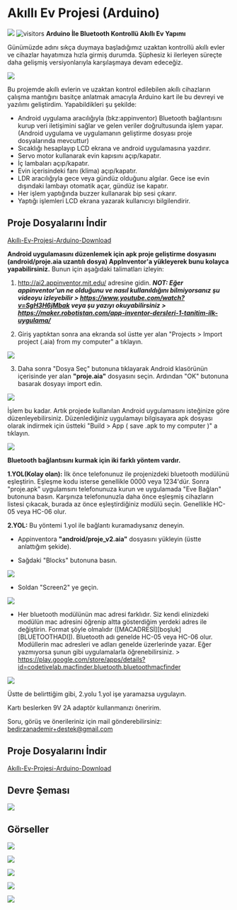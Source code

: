# Akıllı Ev Projesi (Arduino)
<img src="https://raw.githubusercontent.com/BedirZanaDemir/AKILLI_EV_ARDUINO/master/resimler/4.jpg"></img>
![visitors](https://visitor-badge.laobi.icu/badge?page_id=bedirdemir.akilli_ev_arduino)
**Arduino İle Bluetooth Kontrollü Akıllı Ev Yapımı**

Günümüzde adını sıkça duymaya başladığımız uzaktan kontrollü akıllı evler ve cihazlar hayatımıza hızla girmiş durumda. Şüphesiz ki ilerleyen süreçte daha gelişmiş versiyonlarıyla karşılaşmaya devam edeceğiz.

<img src="https://raw.githubusercontent.com/bedirdemir/Akilli_Ev_Arduino/master/resimler/266579-1.jpg"></img>

Bu projemde akıllı evlerin ve uzaktan kontrol edilebilen akıllı cihazların çalışma mantığını basitçe anlatmak amacıyla Arduino kart ile bu devreyi ve yazılımı geliştirdim. Yapabildikleri şu şekilde:

- Android uygulama aracılığıyla (bkz:appinventor) Bluetooth bağlantısını kurup veri iletişimini sağlar ve gelen veriler doğrultusunda işlem yapar. (Android uygulama ve uygulamanın geliştirme dosyası proje dosyalarında mevcuttur)
- Sıcaklığı hesaplayıp LCD ekrana ve android uygulamasına yazdırır.
- Servo motor kullanarak evin kapısını açıp/kapatır.
- İç lambaları açıp/kapatır.
- Evin içerisindeki fanı (klima) açıp/kapatır.
- LDR aracılığıyla gece veya gündüz olduğunu algılar. Gece ise evin dışındaki lambayı otomatik açar, gündüz ise kapatır.
- Her işlem yaptığında buzzer kullanarak bip sesi çıkarır.
- Yaptığı işlemleri LCD ekrana yazarak kullanıcıyı bilgilendirir.

## Proje Dosyalarını İndir
<a href="https://github.com/BedirDemir/AKILLI_EV_ARDUINO/archive/master.zip">Akıllı-Ev-Projesi-Arduino-Download</a>

**Android uygulamasını düzenlemek için apk proje geliştirme dosyasını (android/proje.aia uzantılı dosya) AppInventor'a yükleyerek bunu kolayca yapabilirsiniz.**
Bunun için aşağıdaki talimatları izleyin:

1) http://ai2.appinventor.mit.edu/ adresine gidin. ***NOT: Eğer appinventor'un ne olduğunu ve nasıl kullanıldığını bilmiyorsanız şu videoyu izleyebilir > https://www.youtube.com/watch?v=SgH3H6jMbak veya şu yazıyı okuyabilirsiniz > https://maker.robotistan.com/app-inventor-dersleri-1-tanitim-ilk-uygulama/***

2) Giriş yaptıktan sonra ana ekranda sol üstte yer alan "Projects > Import project (.aia) from my computer" a tıklayın.

<img src="https://raw.githubusercontent.com/bedirdemir/Akilli_Ev_Arduino/master/resimler/t1.jpg"></img>

3) Daha sonra "Dosya Seç" butonuna tıklayarak Android klasörünün içerisinde yer alan **"proje.aia"** dosyasını seçin. Ardından "OK" butonuna basarak dosyayı import edin.

<img src="https://raw.githubusercontent.com/bedirdemir/Akilli_Ev_Arduino/master/resimler/t2.jpg"></img>

İşlem bu kadar. Artık projede kullanılan Android uygulamasını isteğinize göre düzenleyebilirsiniz. Düzenlediğiniz uygulamayı bilgisayara apk dosyası olarak indirmek için üstteki "Build > App ( save .apk to my computer )" a tıklayın.

<img src="https://raw.githubusercontent.com/bedirdemir/Akilli_Ev_Arduino/master/resimler/t6.jpg"></img>

**Bluetooth bağlantısını kurmak için iki farklı yöntem vardır.**

**1.YOL(Kolay olan):** İlk önce telefonunuz ile projenizdeki bluetooth modülünü eşleştirin. Eşleşme kodu isterse genellikle 0000 veya 1234'dür. Sonra "proje.apk" uygulamsını telefonunuza kurun ve uygulamada "Eve Bağlan" butonuna basın. Karşınıza telefonunuzla daha önce eşleşmiş cihazların listesi çıkacak, burada az önce eşleştirdiğiniz modülü seçin. Genellikle HC-05 veya HC-06 olur.

**2.YOL:** Bu yöntemi 1.yol ile bağlantı kuramadıysanız deneyin. 

- Appinventora **"android/proje_v2.aia"** dosyasını yükleyin (üstte anlattığım şekide).

- Sağdaki "Blocks" butonuna basın.

<img src="https://raw.githubusercontent.com/bedirdemir/Akilli_Ev_Arduino/master/resimler/t3.jpg"></img>

- Soldan "Screen2" ye geçin.

<img src="https://raw.githubusercontent.com/bedirdemir/Akilli_Ev_Arduino/master/resimler/t4.jpg"></img>

- Her bluetooth modülünün mac adresi farklıdır. Siz kendi elinizdeki modülün mac adresini öğrenip altta gösterdiğim yerdeki adres ile değiştirin. Format şöyle olmalıdır ([MACADRESİ][boşluk][BLUETOOTHADI]). Bluetooth adı genelde HC-05 veya HC-06 olur. Modüllerin mac adresleri ve adları genelde üzerlerinde yazar. Eğer yazmıyorsa şunun gibi uygulamalarla öğrenebilirsiniz. > https://play.google.com/store/apps/details?id=codetivelab.macfinder.bluetooth.bluetoothmacfinder

<img src="https://raw.githubusercontent.com/bedirdemir/Akilli_Ev_Arduino/master/resimler/t5.jpg"></img>

Üstte de belirttiğim gibi, 2.yolu 1.yol işe yaramazsa uygulayın.

Kartı beslerken 9V 2A adaptör kullanmanızı öneririm.

Soru, görüş ve önerileriniz için mail gönderebilirsiniz: bedirzanademir+destek@gmail.com
## Proje Dosyalarını İndir
<a href="https://github.com/BedirDemir/AKILLI_EV_ARDUINO/archive/master.zip">Akıllı-Ev-Projesi-Arduino-Download</a>
## Devre Şeması
<img src="https://raw.githubusercontent.com/BedirDemir/AKILLI_EV_ARDUINO/master/devre/akilli_ev_devre_bb.png"></img>
## Görseller
<img src="https://raw.githubusercontent.com/BedirDemir/AKILLI_EV_ARDUINO/master/resimler/5.JPG"></img>

<img src="https://raw.githubusercontent.com/BedirDemir/AKILLI_EV_ARDUINO/master/resimler/1.jpg"></img>

<img src="https://raw.githubusercontent.com/BedirDemir/AKILLI_EV_ARDUINO/master/resimler/2.jpg"></img>

<img src="https://raw.githubusercontent.com/BedirDemir/AKILLI_EV_ARDUINO/master/resimler/3.jpg"></img>

<img src="https://raw.githubusercontent.com/BedirDemir/AKILLI_EV_ARDUINO/master/resimler/_20180418_194428.JPG"></img>
